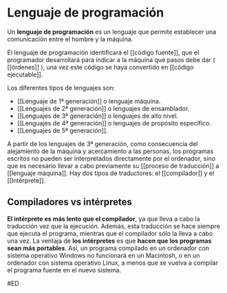 # Lenguaje de programación
Un **lenguaje de programación** es un lenguaje que permite establecer una comunicación entre el hombre y la máquina.

El lenguaje de programación identificará el [[código fuente]], que el programador desarrollará para indicar a la máquina qué pasos debe dar ( [[órdenes]] ), una vez este código se haya convertido en [[código ejecutable]].

Los diferentes tipos de lenguajes son:

-   [[Lenguaje de 1ª generación]] o lenguaje máquina.
-   [[Lenguajes de 2ª generación]] o lenguajes de ensamblador.
-   [[Lenguajes de 3ª generación]] o lenguajes de alto nivel.
-   [[Lenguajes de 4ª generación]] o lenguajes de propósito específico.
-   [[Lenguajes de 5ª generación]].

A partir de los lenguajes de 3ª generación, como consecuencia del alejamiento de la máquina y acercamiento a las personas, los programas escritos no pueden ser interpretados directamente por el ordenador, sino que es necesario llevar a cabo previamente su [[proceso de traducción]] a [[lenguaje máquina]]. Hay dos tipos de traductores: el [[compilador]] y el [[Intérprete]].

## Compiladores vs intérpretes
**El intérprete es más lento que el compilador**, ya que lleva a cabo la traducción vez que la ejecución. Además, esta traducción se hace siempre que ejecuta el programa, mientras que el compilador sólo la lleva a cabo una vez.
La ventaja de **los intérpretes** es que **hacen que los programas sean más portables**. Así, un programa compilado en un ordenador con sistema operativo Windows no funcionará en un Macintosh, o en un ordenador con sistema operativo Linux, a menos que se vuelva a compilar el programa fuente en el nuevo sistema.

#ED